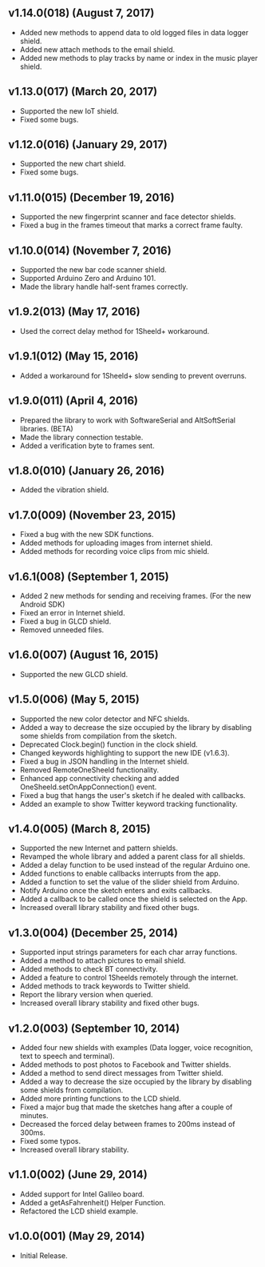 ## v1.14.0(018) (August 7, 2017)
 - Added new methods to append data to old logged files in data logger shield.
 - Added new attach methods to the email shield.
 - Added new methods to play tracks by name or index in the music player shield.

## v1.13.0(017) (March 20, 2017)
 - Supported the new IoT shield.
 - Fixed some bugs.

## v1.12.0(016) (January 29, 2017)
 - Supported the new chart shield.
 - Fixed some bugs.

## v1.11.0(015) (December 19, 2016)
 - Supported the new fingerprint scanner and face detector shields.
 - Fixed a bug in the frames timeout that marks a correct frame faulty.

## v1.10.0(014) (November 7, 2016)
 - Supported the new bar code scanner shield.
 - Supported Arduino Zero and Arduino 101.
 - Made the library handle half-sent frames correctly.

## v1.9.2(013) (May 17, 2016)
 - Used the correct delay method for 1Sheeld+ workaround.

## v1.9.1(012) (May 15, 2016)
 - Added a workaround for 1Sheeld+ slow sending to prevent overruns.

## v1.9.0(011) (April 4, 2016)
 - Prepared the library to work with SoftwareSerial and AltSoftSerial libraries. (BETA)
 - Made the library connection testable.
 - Added a verification byte to frames sent.

## v1.8.0(010) (January 26, 2016)
 - Added the vibration shield.

## v1.7.0(009) (November 23, 2015)
 - Fixed a bug with the new SDK functions.
 - Added methods for uploading images from internet shield.
 - Added methods for recording voice clips from mic shield.

## v1.6.1(008) (September 1, 2015)
 - Added 2 new methods for sending and receiving frames. (For the new Android SDK)
 - Fixed an error in Internet shield.
 - Fixed a bug in GLCD shield.
 - Removed unneeded files.

## v1.6.0(007) (August 16, 2015)
 - Supported the new GLCD shield.

## v1.5.0(006) (May 5, 2015)
 - Supported the new color detector and NFC shields.
 - Added a way to decrease the size occupied by the library by disabling some shields from compilation from the sketch.
 - Deprecated Clock.begin() function in the clock shield.
 - Changed keywords highlighting to support the new IDE (v1.6.3).
 - Fixed a bug in JSON handling in the Internet shield.
 - Removed RemoteOneSheeld functionality.
 - Enhanced app connectivity checking and added OneSheeld.setOnAppConnection() event.
 - Fixed a bug that hangs the user's sketch if he dealed with callbacks.
 - Added an example to show Twitter keyword tracking functionality.

## v1.4.0(005) (March 8, 2015)
 - Supported the new Internet and pattern shields.
 - Revamped the whole library and added a parent class for all shields.
 - Added a delay function to be used instead of the regular Arduino one.
 - Added functions to enable callbacks interrupts from the app.
 - Added a function to set the value of the slider shield from Arduino.
 - Notify Arduino once the sketch enters and exits callbacks.
 - Added a callback to be called once the shield is selected on the App.
 - Increased overall library stability and fixed other bugs.

## v1.3.0(004) (December 25, 2014)
 - Supported input strings parameters for each char array functions.
 - Added a method to attach pictures to email shield.
 - Added methods to check BT connectivity.
 - Added a feature to control 1Sheelds remotely through the internet.
 - Added methods to track keywords to Twitter shield.
 - Report the library version when queried.
 - Increased overall library stability and fixed other bugs.

## v1.2.0(003) (September 10, 2014)
 - Added four new shields with examples (Data logger, voice recognition, text to speech and terminal).
 - Added methods to post photos to Facebook and Twitter shields.
 - Added a method to send direct messages from Twitter shield.
 - Added a way to decrease the size occupied by the library by disabling some shields from compilation.
 - Added more printing functions to the LCD shield.
 - Fixed a major bug that made the sketches hang after a couple of minutes.
 - Decreased the forced delay between frames to 200ms instead of 300ms.
 - Fixed some typos.
 - Increased overall library stability.

## v1.1.0(002) (June 29, 2014)
 - Added support for Intel Galileo board.
 - Added a getAsFahrenheit() Helper Function.
 - Refactored the LCD shield example.

## v1.0.0(001) (May 29, 2014)
 - Initial Release.